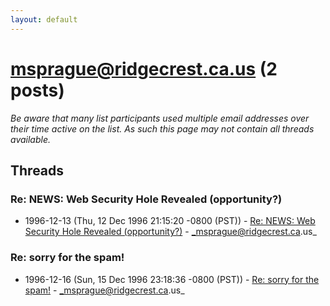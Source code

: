 ```yaml
---
layout: default
---
```


# msprague@ridgecrest.ca.us (2 posts)

_Be aware that many list participants used multiple email addresses over their time active on the list. As such this page may not contain all threads available._

## Threads

### Re: NEWS: Web Security Hole Revealed (opportunity?)
+ 1996-12-13 (Thu, 12 Dec 1996 21:15:20 -0800 (PST)) - [Re: NEWS: Web Security Hole Revealed (opportunity?)](/archive/1996/12/504dfdbab14b185d392c0a9c670cf74247e2278d111e5f664aff524ef460a4ee) - _msprague@ridgecrest.ca.us_

### Re: sorry for the spam!
+ 1996-12-16 (Sun, 15 Dec 1996 23:18:36 -0800 (PST)) - [Re: sorry for the spam!](/archive/1996/12/cdea957f65928632a22df9ab3f5a53aa780fdb85cd0fbeffb4584b7d5724b1a5) - _msprague@ridgecrest.ca.us_

